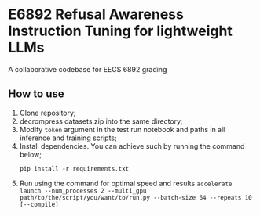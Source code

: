 # E6892 Refusal Awareness Instruction Tuning for lightweight LLMs
A collaborative codebase for EECS 6892 grading


## How to use
1. Clone repository;
2. decrompress datasets.zip into the same directory;
3. Modify `token` argument in the test run notebook and paths in all inference and training scripts;
4. Install dependencies. You can achieve such by running the command below;
    ```
    pip install -r requirements.txt
    ```
5. Run using the command for optimal speed and results
   ```accelerate launch --num_processes 2 --multi_gpu path/to/the/script/you/want/to/run.py --batch-size 64 --repeats 10 [--compile]```
